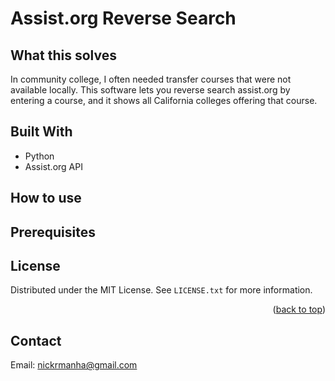 


# Assist.org Reverse Search

<!-- ABOUT THE PROJECT -->
## What this solves

In community college, I often needed transfer courses that were not available locally. This software lets you reverse search assist.org by entering a course, and it shows all California colleges offering that course. 

## Built With

* Python
* Assist.org API

<!-- GETTING STARTED -->
## How to use

## Prerequisites

<!-- LICENSE -->
## License

Distributed under the MIT License. See `LICENSE.txt` for more information.

<p align="right">(<a href="#readme-top">back to top</a>)</p>



<!-- CONTACT -->
## Contact

Email: nickrmanha@gmail.com
